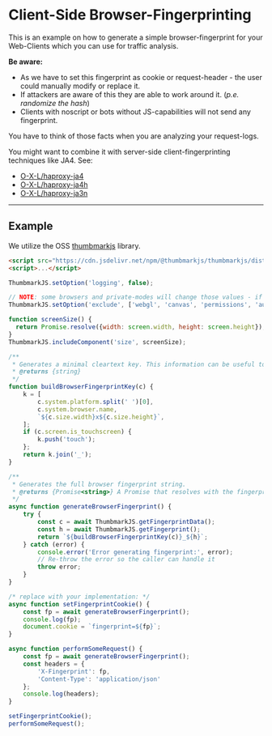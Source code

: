 # Client-Side Browser-Fingerprinting

This is an example on how to generate a simple browser-fingerprint for your Web-Clients which you can use for traffic analysis.

**Be aware:**

* As we have to set this fingerprint as cookie or request-header - the user could manually modify or replace it.
* If attackers are aware of this they are able to work around it. (*p.e. randomize the hash*)
* Clients with noscript or bots without JS-capabilities will not send any fingerprint.

You have to think of those facts when you are analyzing your request-logs.

You might want to combine it with server-side client-fingerprinting techniques like JA4. See:

* [O-X-L/haproxy-ja4](https://github.com/O-X-L/haproxy-ja4)
* [O-X-L/haproxy-ja4h](https://github.com/O-X-L/haproxy-ja4h)
* [O-X-L/haproxy-ja3n](https://github.com/O-X-L/haproxy-ja3n)

----

## Example

We utilize the OSS [thumbmarkjs](https://github.com/thumbmarkjs/thumbmarkjs) library.

```html
<script src="https://cdn.jsdelivr.net/npm/@thumbmarkjs/thumbmarkjs/dist/thumbmark.umd.js"></script>
<script>...</script>
```

```js
ThumbmarkJS.setOption('logging', false);

// NOTE: some browsers and private-modes will change those values - if you don't care about that or want more 'uniqueness' you can remove the entries
ThumbmarkJS.setOption('exclude', ['webgl', 'canvas', 'permissions', 'audio.sampleHash']);

function screenSize() {
  return Promise.resolve({width: screen.width, height: screen.height});
}
ThumbmarkJS.includeComponent('size', screenSize);

/**
 * Generates a minimal cleartext key. This information can be useful to categorize requests.
 * @returns {string}
 */
function buildBrowserFingerprintKey(c) {
    k = [
        c.system.platform.split(' ')[0],
        c.system.browser.name,
        `${c.size.width}x${c.size.height}`,
    ];
    if (c.screen.is_touchscreen) {
        k.push('touch');
    };
    return k.join('_');
}

/**
 * Generates the full browser fingerprint string.
 * @returns {Promise<string>} A Promise that resolves with the fingerprint string.
 */
async function generateBrowserFingerprint() {
    try {
        const c = await ThumbmarkJS.getFingerprintData();
        const h = await ThumbmarkJS.getFingerprint();
        return `${buildBrowserFingerprintKey(c)}_${h}`;
    } catch (error) {
        console.error('Error generating fingerprint:', error);
        // Re-throw the error so the caller can handle it
        throw error;
    }
}

/* replace with your implementation: */
async function setFingerprintCookie() {
    const fp = await generateBrowserFingerprint();
    console.log(fp);
    document.cookie = `fingerprint=${fp}`;
}

async function performSomeRequest() {
    const fp = await generateBrowserFingerprint();
    const headers = {
        'X-Fingerprint': fp,
        'Content-Type': 'application/json'
    };
    console.log(headers);
}

setFingerprintCookie();
performSomeRequest();
```
